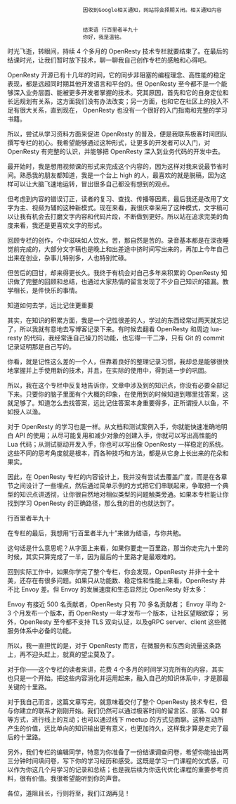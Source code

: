 
                            
                            因收到Google相关通知，网站将会择期关闭。相关通知内容
                            
                            
                            结束语 行百里者半九十
                            你好，我是温铭。

时光飞逝，转眼间，持续 4 个多月的 OpenResty 技术专栏就要结束了。在最后的结课时光，让我们暂时放下技术，聊一聊我自己创作专栏的感触和心得吧。

OpenResty 开源已有十几年的时间，它的同步非阻塞的编程理念、高性能的稳定表现，都是远超同时期其他开发语言和平台的。但 OpenResty 至今都不是一个能够深入业务层面、能被更多开发者掌握的技术。究其原因，首先和它的自身定位和长远规划有关系，这方面我们没有办法改变；另一方面，也和它在社区上的投入不足有很大关系，直到现在， OpenResty 也没有一个很好的入门指南和完整的学习书籍。

所以，尝试从学习资料方面来促进 OpenResty 的普及，便是我联系极客时间团队撰写专栏的初心。我希望能够通过这种形式，让更多的开发者可以入门，对 OpenResty 有完整的认识，并能够把 OpenResty 深入到业务代码的开发中去。

最开始时，我是想用视频课的形式来完成这个内容的，因为这样对我来说最节省时间。熟悉我的朋友都知道，我是一个台上 high 的人，最喜欢的就是脱稿，因为这样可以让大脑飞速地运转，冒出很多自己都没有想到的观点。

但考虑到内容的错误订正，读者的复习、查找、传播等因素，最后我还是改用了文字为主、视频为辅的这种新模式。现在来看，我很庆幸采用了这种模式，文字稿可以让我有机会去打磨文字内容和代码片段，不断做到更好。所以站在追求完美的角度来看，我还是更喜欢文字的形式。

回顾专栏的创作，个中滋味如人饮水。苦，那自然是苦的。录音基本都是在深夜睡觉前完成的，大部分文字稿也是晚上和出差途中挤时间写出来的，再加上今年自己出来在创业，杂事儿特别多，人也特别忙碌。

但苦后的回甘，却来得更长久。我终于有机会对自己多年来积累的 OpenResty 知识做了完整的回顾和总结，也通过大家热情的留言发现了不少自己知识的错漏。教学相长，是件快乐的事情。

知道如何去学，远比记住更重要

其实，在知识的积累方面，我是一个记性很差的人，学过的东西经常过两天就忘记了，所以我就有意地去写博客记录下来。有时候去翻看 OpenResty 和周边 lua-resty 的代码，我经常连自己操刀的功能，也忘得一干二净，只有 Git 的 commit 记录证明那是自己写的。

你看，就是记性这么差的一个人，但靠着良好的整理记录习惯，我却总是能够很快地掌握并上手使用新的技术，并且，在实际的使用中，得到进一步的巩固。

所以，我在这个专栏中反复地告诉你，文章中涉及到的知识点，你没有必要全部记下来。只要你的脑子里面有个大概的印象，在使用到的时候知道到哪里找答案，这就足够了。知道怎么去找答案，远比记住答案本身重要得多，正所谓授人以鱼，不如授人以渔。

对于 OpenResty 的学习也是一样。从文档和测试案例入手，你就能快速准确地明白 API 的使用；从尽可能复用和减少对象的创建入手，你就可以写出高性能的 Lua 代码；从测试驱动开发入手，你也可以写出像 OpenResty 一样稳定的系统。这些不同的思考角度就是根本，而各种技巧和方法，都是从它身上长出来的花朵和果实。

因此，在 OpenResty 专栏的内容设计上，我并没有尝试去覆盖广度，而是在各章节之间设计了一些埋点，然后通过简单示例的方式把它们串联起来，争取把一个典型的知识点讲透彻，让你很自然地对相似类型的问题触类旁通。如果本专栏能让你找到学习 OpenResty 的正确路径，那么我的目的也就达到了。

行百里者半九十

在专栏的最后，我想用“行百里者半九十”来做为结语，与你共勉。

这句话是什么意思呢？从字面上来看，如果你要走一百里路，那当你走完九十里的时候，其实只算完成了一半，因为最后的十里路才是最艰难的。

回到实际工作中，如果你学完了整个专栏，你会发现，OpenResty 并非十全十美，还存在有很多问题。如果只从功能数、稳定性和性能上来看，OpenResty 并不比 Envoy 差。但 Envoy 的发展速度和生态显然比 OpenResty 好太多：


Envoy 有接近 500 名贡献者，OpenResty 只有 70 多名贡献者；
Envoy 平均 2-3 个月发布一个版本，而 OpenResty 一年才发布一个版本，让社区望眼欲穿；
另外，OpenResty 至今都不支持 TLS 双向认证，以及gRPC server、client 这些微服务体系中必备的功能。


所以，我一直担忧的是，对于 OpenResty 而言，在微服务和东西向流量这条路上，再不迎头赶上，就真的望尘莫及了。

对于你——这个专栏的读者来讲，花费 4 个多月的时间学习完所有的内容，其实也只是一个开始。把这些内容消化并运用起来，融入自己的知识体系中，才是那最关键的十里路。

对于我自己而言，这篇文章写完，就意味着交付了整个 OpenResty 技术专栏，但与你建立的联系才刚刚开始。我们仍然可以通过极客时间的留言区、部落、QQ 群等方式，进行线上的互动；也可以通过线下 meetup 的方式见面聊。这种互动所产生的价值，远比单向的知识输出更有意义，也更加持久，这样我才算是走完了最后的十里路。

另外，我们专栏的编辑同学，特意为你准备了一份结课调查问卷，希望你能抽出两三分钟时间填问卷，写下你的学习经历和感受。这既是学习一门课程的仪式感，可以作为你这几个月学习的记录和总结；也是我后续为你迭代优化课程的重要参考资料，很有价值。我很希望能听到你的声音。

各位，道阻且长，行则将至，我们江湖再见！

                        
                        
                            